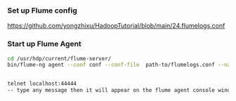 

### Set up Flume config

https://github.com/yongzhixu/HadoopTutorial/blob/main/24.flumelogs.conf



### Start up Flume Agent

```sh
cd /usr/hdp/current/flume-server/
bin/flume-ng agent --conf conf --conf-file  path-to/flumelogs.conf --name a1 -Dflume.root.logger=INFO, console


telnet localhost:44444
-- type any message then it will appear on the flume agent console window set up by above command (did not work for hdp 2.6.5)

```



```
```


